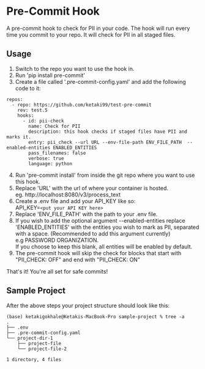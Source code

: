 # Pre-Commit Hook

A pre-commit hook to check for PII in your code. The hook will run every time you commit to your repo. It will check for PII in all staged files.

## Usage 

1. Switch to the repo you want to use the hook in.
2. Run 'pip install pre-commit'
3. Create a file called '.pre-commit-config.yaml' and add the following code to it:

```
repos:
  - repo: https://github.com/ketaki99/test-pre-commit
    rev: test.5
    hooks:
      - id: pii-check
        name: Check for PII
        description: this hook checks if staged files have PII and marks it.
        entry: pii_check --url URL --env-file-path ENV_FILE_PATH  --enabled-entities ENABLED_ENTITIES
        pass_filenames: false
        verbose: true
        language: python
```
4. Run 'pre-commit install' from inside the git repo where you want to use this hook.
5. Replace 'URL' with the url of where your container is hosted.\
   eg. http://localhost:8080/v3/process_text
6. Create a .env file and add your API_KEY like so:\
    API_KEY=`<put your API KEY here>`
7. Replace 'ENV_FILE_PATH' with the path to your .env file.
8. If you wish to add the optional argument --enabled-entities replace 'ENABLED_ENTITIES' with the entities you wish to mark as PII, separated with a space. 
    (Recommended to add this argument currently)\
    e.g PASSWORD ORGANIZATION.\
   If you choose to keep this blank, all entities will be enabled by default. 
9. The pre-commit hook will skip the check for blocks that start with "PII_CHECK: OFF" and end with "PII_CHECK: ON"

That's it! You're all set for safe commits!


## Sample Project 

After the above steps your project structure should look like this:
```
(base) ketakigokhale@Ketakis-MacBook-Pro sample-project % tree -a
.
├── .env
├── .pre-commit-config.yaml
└── project-dir-1
    ├── project-file
    └── project-file-2

1 directory, 4 files
```
